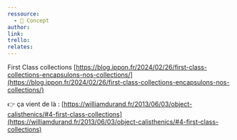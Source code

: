 ```yaml
---
ressource:
  - 🧠 Concept
author: 
link: 
trello: 
relates:
---
```

First Class collections [https://blog.ippon.fr/2024/02/26/first-class-collections-encapsulons-nos-collections/](https://blog.ippon.fr/2024/02/26/first-class-collections-encapsulons-nos-collections/)


👉 ça vient de là : [https://williamdurand.fr/2013/06/03/object-calisthenics/#4-first-class-collections](https://williamdurand.fr/2013/06/03/object-calisthenics/#4-first-class-collections)